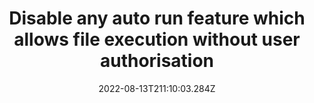 ---
title: Disable any auto run feature which allows file execution without user authorisation
date: "2022-08-13T211:10:03.284Z"
description: ""
position: 1
section: "Secure configuration"
---